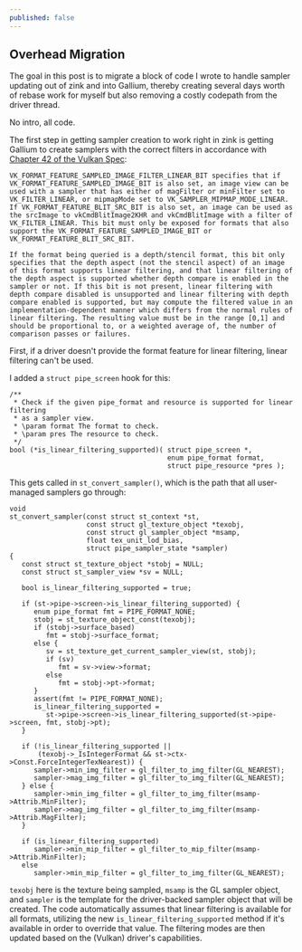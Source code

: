```yaml
---
published: false
---
```

## Overhead Migration

The goal in this post is to migrate a block of code I wrote to handle sampler updating out of zink and into Gallium, thereby creating several days worth of rebase work for myself but also removing a costly codepath from the driver thread.

No intro, all code.

The first step in getting sampler creation to work right in zink is getting Gallium to create samplers with the correct filters in accordance with [Chapter 42 of the Vulkan Spec](https://www.khronos.org/registry/vulkan/specs/1.2-extensions/man/html/VkFormatFeatureFlagBits.html):

```
VK_FORMAT_FEATURE_SAMPLED_IMAGE_FILTER_LINEAR_BIT specifies that if VK_FORMAT_FEATURE_SAMPLED_IMAGE_BIT is also set, an image view can be used with a sampler that has either of magFilter or minFilter set to VK_FILTER_LINEAR, or mipmapMode set to VK_SAMPLER_MIPMAP_MODE_LINEAR. If VK_FORMAT_FEATURE_BLIT_SRC_BIT is also set, an image can be used as the srcImage to vkCmdBlitImage2KHR and vkCmdBlitImage with a filter of VK_FILTER_LINEAR. This bit must only be exposed for formats that also support the VK_FORMAT_FEATURE_SAMPLED_IMAGE_BIT or VK_FORMAT_FEATURE_BLIT_SRC_BIT.

If the format being queried is a depth/stencil format, this bit only specifies that the depth aspect (not the stencil aspect) of an image of this format supports linear filtering, and that linear filtering of the depth aspect is supported whether depth compare is enabled in the sampler or not. If this bit is not present, linear filtering with depth compare disabled is unsupported and linear filtering with depth compare enabled is supported, but may compute the filtered value in an implementation-dependent manner which differs from the normal rules of linear filtering. The resulting value must be in the range [0,1] and should be proportional to, or a weighted average of, the number of comparison passes or failures.
```

First, if a driver doesn't provide the format feature for linear filtering, linear filtering can't be used.

I added a `struct pipe_screen` hook for this:

```
/**
 * Check if the given pipe_format and resource is supported for linear filtering
 * as a sampler view.
 * \param format The format to check.
 * \param pres The resource to check.
 */
bool (*is_linear_filtering_supported)( struct pipe_screen *,
                                       enum pipe_format format,
                                       struct pipe_resource *pres );
```

This gets called in `st_convert_sampler()`, which is the path that all user-managed samplers go through:

```
void
st_convert_sampler(const struct st_context *st,
                   const struct gl_texture_object *texobj,
                   const struct gl_sampler_object *msamp,
                   float tex_unit_lod_bias,
                   struct pipe_sampler_state *sampler)
{
   const struct st_texture_object *stobj = NULL;
   const struct st_sampler_view *sv = NULL;

   bool is_linear_filtering_supported = true;

   if (st->pipe->screen->is_linear_filtering_supported) {
      enum pipe_format fmt = PIPE_FORMAT_NONE;
      stobj = st_texture_object_const(texobj);
      if (stobj->surface_based)
         fmt = stobj->surface_format;
      else {
         sv = st_texture_get_current_sampler_view(st, stobj);
         if (sv)
            fmt = sv->view->format;
         else
            fmt = stobj->pt->format;
      }
      assert(fmt != PIPE_FORMAT_NONE);
      is_linear_filtering_supported =
         st->pipe->screen->is_linear_filtering_supported(st->pipe->screen, fmt, stobj->pt);
   }

   if (!is_linear_filtering_supported ||
       (texobj->_IsIntegerFormat && st->ctx->Const.ForceIntegerTexNearest)) {
      sampler->min_img_filter = gl_filter_to_img_filter(GL_NEAREST);
      sampler->mag_img_filter = gl_filter_to_img_filter(GL_NEAREST);
   } else {
      sampler->min_img_filter = gl_filter_to_img_filter(msamp->Attrib.MinFilter);
      sampler->mag_img_filter = gl_filter_to_img_filter(msamp->Attrib.MagFilter);
   }

   if (is_linear_filtering_supported)
      sampler->min_mip_filter = gl_filter_to_mip_filter(msamp->Attrib.MinFilter);
   else
      sampler->min_mip_filter = gl_filter_to_img_filter(GL_NEAREST);
```

`texobj` here is the texture being sampled, `msamp` is the GL sampler object, and `sampler` is the template for the driver-backed sampler object that will be created. The code automatically assumes that linear filtering is available for all formats, utilizing the new `is_linear_filtering_supported` method if it's available in order to override that value. The filtering modes are then updated based on the (Vulkan) driver's capabilities.

